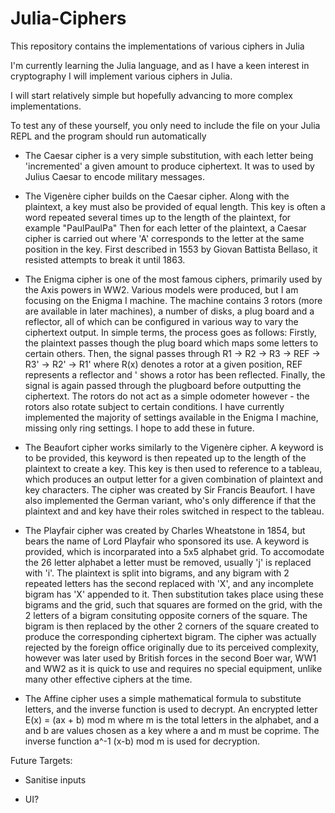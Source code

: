 # Julia-Ciphers
This repository contains the implementations of various ciphers in Julia

I'm currently learning the Julia language, and as I have a keen interest in cryptography I will implement various ciphers in Julia.

I will start relatively simple but hopefully advancing to more complex implementations.

To test any of these yourself, you only need to include the file on your Julia REPL and the program should run automatically

* The Caesar cipher is a very simple substitution, with each letter being 'incremented' a given amount to produce ciphertext. It was to used by Julius Caesar to encode military messages.

* The Vigenère cipher builds on the Caesar cipher. Along with the plaintext, a key must also be provided of equal length. This key is often a word repeated several times up to the length of the plaintext, for example "PaulPaulPa" Then for each letter of the plaintext, a Caesar cipher is carried out where 'A' corresponds to the letter at the same position in the key. First described in 1553 by Giovan Battista Bellaso, it resisted attempts to break it until 1863.

* The Enigma cipher is one of the most famous ciphers, primarily used by the Axis powers in WW2. Various models were produced, but I am focusing on the Enigma I machine. The machine contains 3 rotors (more are available in later machines), a number of disks, a plug board and a reflector, all of which can be configured in various way to vary  the ciphertext output. In simple terms, the process goes as follows: 
Firstly, the plaintext passes though the plug board which maps some letters to certain others. Then, the signal passes through R1 -> R2 -> R3 -> REF -> R3' -> R2' -> R1' where R(x) denotes a rotor at a given position, REF represents a reflector and ' shows a rotor has been reflected. Finally, the signal is again passed through the plugboard before outputting the ciphertext. The rotors do not act as a simple odometer however - the rotors also rotate subject to certain conditions. 
I have currently implemented the majority of settings available in the Enigma I machine, missing only ring settings. I hope to add these in future.

* The Beaufort cipher works similarly to the Vigenère cipher. A keyword is to be provided, this keyword is then repeated up to the length of the plaintext to create a key. This key is then used to reference to a tableau, which produces an output letter for a given combination of plaintext and key characters. The cipher was created by Sir Francis Beaufort. I have also implemented the German variant, who's only difference if that the plaintext and and key have their roles switched in respect to the tableau.

* The Playfair cipher was created by Charles Wheatstone in 1854, but bears the name of Lord Playfair who sponsored its use. A keyword is provided, which is incorparated into a 5x5 alphabet grid. To accomodate the 26 letter alphabet a letter must be removed, usually 'j' is replaced with 'i'. The plaintext is split into bigrams, and any bigram with 2 repeated letters has the second replaced with 'X', and any incomplete bigram has 'X' appended to it. Then substitution takes place using these bigrams and the grid, such that squares are formed on the grid, with the 2 letters of a bigram consituting opposite corners of the square. The bigram is then replaced by the other 2 corners of the square created to produce the corresponding ciphertext bigram. The cipher was actually rejected by the foreign office originally due to its perceived complexity, however was later used by British forces in the second Boer war, WW1 and WW2 as it is quick to use and requires no special equipment, unlike many other effective ciphers at the time.

* The Affine cipher uses a simple mathematical formula to substitute letters, and the inverse function is used to decrypt. An encrypted letter E(x) = (ax + b) mod m  where m is the total letters in the alphabet, and a and b are values chosen as a key where a and m must be coprime. The inverse function a^-1 (x-b) mod m is used for decryption.

Future Targets:

* Sanitise inputs

* UI?
